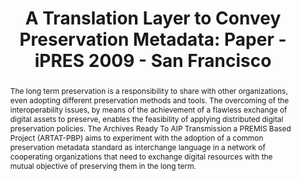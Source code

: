 ---
abstract: 'The long term preservation is a responsibility to share with other organizations,
  even adopting different preservation methods and tools. The overcoming of the interoperability
  issues, by means of the achievement of a flawless exchange of digital assets to
  preserve, enables the feasibility of applying distributed digital preservation policies.
  The Archives Ready To AIP Transmission a PREMIS Based Project (ARTAT-PBP) aims to
  experiment with the adoption of a common preservation metadata standard as interchange
  language in a network of cooperating organizations that need to exchange digital
  resources with the mutual objective of preserving them in the long term. '
creators:
- Di Iorio, Angela
date: null
document_url: https://services.phaidra.univie.ac.at/api/object/o:294038/download
grand_parent: iPRES
institutions: []
keywords:
- san francisco
landing_page_url: https://phaidra.univie.ac.at/o:294038
language: eng
layout: publication
license: CC BY-SA 3.0 AT
notes_url: null
parent: iPRES 2009
presentation_url: null
size: 818626
source_name: iPRES
title: 'A Translation Layer to Convey Preservation Metadata: Paper - iPRES 2009 -
  San Francisco'
type: paper
year: 2009
---